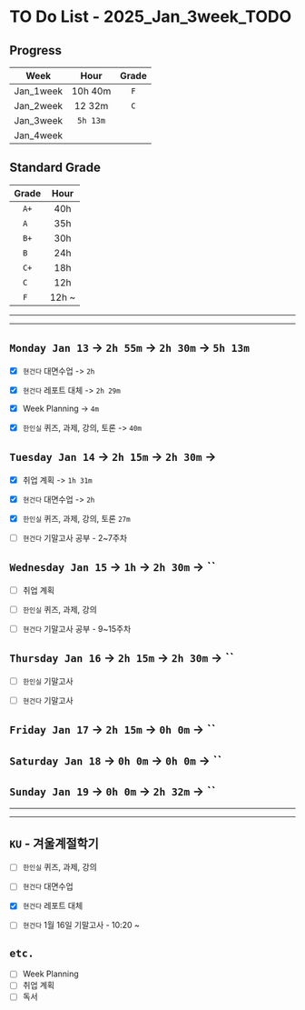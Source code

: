 # TO Do List - 2025_Jan_3week_TODO

## Progress
| Week | Hour | Grade |
|:---:|:---:|:---:|
|Jan_1week|10h 40m|`F`|
|Jan_2week|12 32m|`C`|
|Jan_3week|`5h 13m`||
|Jan_4week|||


## Standard Grade
| Grade | Hour |
|:---:|:---:|
|`A+`|40h|
|`A `|35h|
|`B+`|30h|
|`B `|24h|
|`C+`|18h|
|`C `|12h|
|`F `|12h ~|


---
---

## `Monday Jan 13` -> `2h 55m` -> `2h 30m` -> `5h 13m`
- [x] `현건다` 대면수업 -> `2h`
- [x] `현건다` 레포트 대체 -> `2h 29m`
- [x] Week Planning -> `4m`
- [x] `한인실` 퀴즈, 과제, 강의, 토론 -> `40m`


## `Tuesday Jan 14` -> `2h 15m` -> `2h 30m` -> 
- [x] 취업 계획 -> `1h 31m`
- [x] `현건다` 대면수업 -> `2h`
- [x] `한인실` 퀴즈, 과제, 강의, 토론 `27m`
- [ ] `현건다` 기말고사 공부 - 2~7주차


## `Wednesday Jan 15` -> `1h` -> `2h 30m` -> ``
- [ ] 취업 계획
- [ ] `한인실` 퀴즈, 과제, 강의
- [ ] `현건다` 기말고사 공부 - 9~15주차

 
## `Thursday Jan 16` -> `2h 15m` -> `2h 30m` -> ``
- [ ] `한인실` 기말고사
- [ ] `현건다` 기말고사


## `Friday Jan 17` -> `2h 15m` -> `0h 0m` -> ``


## `Saturday Jan 18` -> `0h 0m` -> `0h 0m` -> ``


## `Sunday Jan 19` -> `0h 0m` -> `2h 32m` -> ``


---
---

## `KU` - 겨울계절학기
- [ ] `한인실` 퀴즈, 과제, 강의
- [ ] `현건다` 대면수업
- [x] `현건다` 레포트 대체
- [ ] `현건다` 1월 16일 기말고사 - 10:20 ~


## `etc.`
- [ ] Week Planning
- [ ] 취업 계획
- [ ] 독서 

<!-- ## `Project`
- [ ] `zipbob` Auto Scaling
- [ ] `zipbob` Kustomize 
- [ ] `zipbob` Namespace 
- [ ] `zipbob` health check, container lifecycle 
- [ ] `zipbob` recipe-review-service - Reids 
- [ ] `zipbob` recipe-review-service - PR (deploy -> main) 
- [ ] `zipbob` receip review service 개발 - Test Code 완성하기  -->

<!-- - [ ] `Konkuk` 졸업유예 - `작년에는 1월 16일 정도에 함` -->



<!-- ## `Spring`
- [ ] `Cloud Native Spring In Action`


## `Algorithm`
- [ ] `알고리즘문제해결전략` read -->


<!-- 
## `Java`
## `OPIc`
## `토익` 
-->






